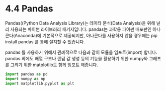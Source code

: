 # 4.4 Pandas

Pandas\(\(Python Data Analysis Library\)는 데이타 분석\(Data Analysis\)을 위해 널리 사용되는 파이썬 라이브러리 패키지입니다. pandas는 과학용 파이썬 배포판인 아나콘다\(Anaconda\)에 기본적으로 제공되지만, 아나콘다를 사용하지 않을 경우에는 pip install pandas 를 통해 설치할 수 있습니다.

pandas 를 사용하기 위해서 관례적으로 다음과 같이 모듈을 임포트\(import\) 합니다. pandas 외에도 배열 구조나 랜덤 값 생성 등의 기능을 활용하기 위한 numpy와 그래프를 그리기 위한 matplotlib도 함께 임포트 해줍니다.

```python
import pandas as pd
import numpy as np
import matplotlib.pyplot as plt
```


